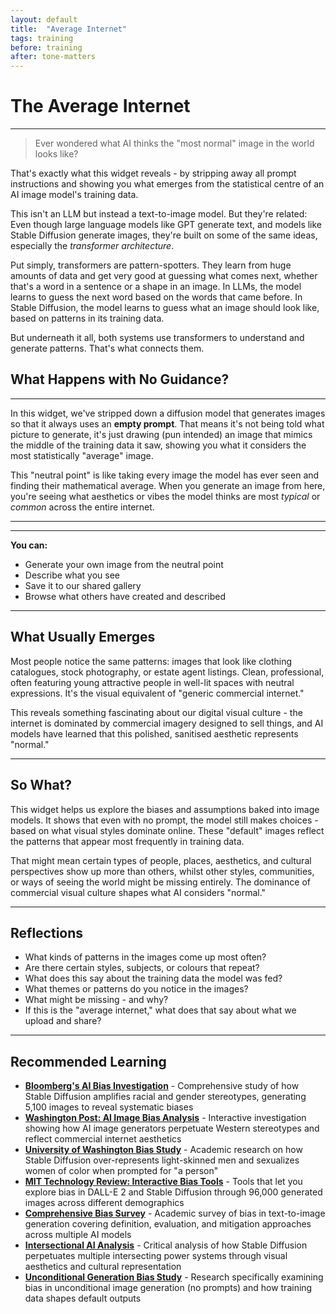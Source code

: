 ```yaml
---
layout: default
title:  "Average Internet"
tags: training
before: training
after: tone-matters
---
```


# **The Average Internet**

---

> Ever wondered what AI thinks the "most normal" image in the world looks like?

That's exactly what this widget reveals - by stripping away all prompt instructions and showing you what emerges from the statistical centre of an AI image model's training data.

This isn't an LLM but instead a text-to-image model. But they're related: Even though large language models like GPT generate text, and models like Stable Diffusion generate images, they're built on some of the same ideas, especially the *transformer architecture*.

Put simply, transformers are pattern-spotters. They learn from huge amounts of data and get very good at guessing what comes next, whether that's a word in a sentence or a shape in an image. In LLMs, the model learns to guess the next word based on the words that came before. In Stable Diffusion, the model learns to guess what an image should look like, based on patterns in its training data.

But underneath it all, both systems use transformers to understand and generate patterns. That's what connects them.

## **What Happens with No Guidance?**

---

In this widget, we've stripped down a diffusion model that generates images so that it always uses an **empty prompt**. That means it's not being told what picture to generate, it's just drawing (pun intended) an image that mimics the middle of the training data it saw, showing you what it considers the most statistically "average" image.

This "neutral point" is like taking every image the model has ever seen and finding their mathematical average. When you generate an image from here, you're seeing what aesthetics or vibes the model thinks are most *typical* or *common* across the entire internet.

---

<script
	type="module"
	src="https://gradio.s3-us-west-2.amazonaws.com/5.23.3/gradio.js"
></script>

<gradio-app src="https://willsh1997-neutral-sd-dev.hf.space"></gradio-app>

---

**You can:**

* Generate your own image from the neutral point
* Describe what you see
* Save it to our shared gallery
* Browse what others have created and described

---

## **What Usually Emerges**

Most people notice the same patterns: images that look like clothing catalogues, stock photography, or estate agent listings. Clean, professional, often featuring young attractive people in well-lit spaces with neutral expressions. It's the visual equivalent of "generic commercial internet."

This reveals something fascinating about our digital visual culture - the internet is dominated by commercial imagery designed to sell things, and AI models have learned that this polished, sanitised aesthetic represents "normal."

---

## **So What?**

This widget helps us explore the biases and assumptions baked into image models. It shows that even with no prompt, the model still makes choices - based on what visual styles dominate online. These "default" images reflect the patterns that appear most frequently in training data.

That might mean certain types of people, places, aesthetics, and cultural perspectives show up more than others, whilst other styles, communities, or ways of seeing the world might be missing entirely. The dominance of commercial visual culture shapes what AI considers "normal."

---

## **Reflections**

* What kinds of patterns in the images come up most often?
* Are there certain styles, subjects, or colours that repeat?
* What does this say about the training data the model was fed?
* What themes or patterns do you notice in the images?
* What might be missing - and why?
* If this is the "average internet," what does that say about what we upload and share?

---

## **Recommended Learning**
* [**Bloomberg's AI Bias Investigation**](https://www.bloomberg.com/graphics/2023-generative-ai-bias/) - Comprehensive study of how Stable Diffusion amplifies racial and gender stereotypes, generating 5,100 images to reveal systematic biases
* [**Washington Post: AI Image Bias Analysis**](https://www.washingtonpost.com/technology/interactive/2023/ai-generated-images-bias-racism-sexism-stereotypes/) - Interactive investigation showing how AI image generators perpetuate Western stereotypes and reflect commercial internet aesthetics
* [**University of Washington Bias Study**](https://www.washington.edu/news/2023/11/29/ai-image-generator-stable-diffusion-perpetuates-racial-and-gendered-stereotypes-bias/) - Academic research on how Stable Diffusion over-represents light-skinned men and sexualizes women of color when prompted for "a person"
* [**MIT Technology Review: Interactive Bias Tools**](https://www.technologyreview.com/2023/03/22/1070167/these-news-tool-let-you-see-for-yourself-how-biased-ai-image-models-are/) - Tools that let you explore bias in DALL-E 2 and Stable Diffusion through 96,000 generated images across different demographics
* [**Comprehensive Bias Survey**](https://arxiv.org/html/2404.01030v2) - Academic survey of bias in text-to-image generation covering definition, evaluation, and mitigation approaches across multiple AI models
* [**Intersectional AI Analysis**](https://link.springer.com/article/10.1007/s00146-025-02207-y) - Critical analysis of how Stable Diffusion perpetuates multiple intersecting power systems through visual aesthetics and cultural representation
* [**Unconditional Generation Bias Study**](https://arxiv.org/abs/2506.09106) - Research specifically examining bias in unconditional image generation (no prompts) and how training data shapes default outputs

